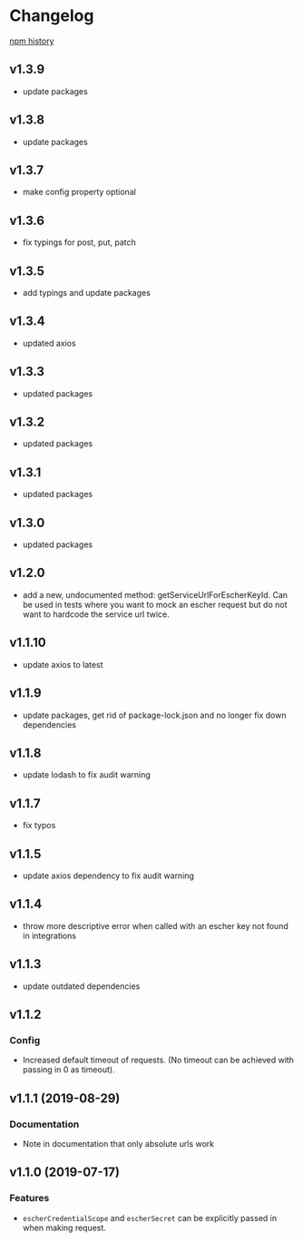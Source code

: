 # Changelog

[npm history](https://www.npmjs.com/package/escher-request?activeTab=versions)

## v1.3.9
- update packages

## v1.3.8
- update packages

## v1.3.7
- make config property optional

## v1.3.6
- fix typings for post, put, patch

## v1.3.5
- add typings and update packages

## v1.3.4
- updated axios

## v1.3.3
- updated packages

## v1.3.2
- updated packages

## v1.3.1
- updated packages

## v1.3.0
- updated packages

## v1.2.0
- add a new, undocumented method: getServiceUrlForEscherKeyId. Can be used in tests where you want
to mock an escher request but do not want to hardcode the service url twice.

## v1.1.10
- update axios to latest

## v1.1.9
- update packages, get rid of package-lock.json and no longer fix down dependencies

## v1.1.8
- update lodash to fix audit warning

## v1.1.7
- fix typos

## v1.1.5
- update axios dependency to fix audit warning

## v1.1.4
- throw more descriptive error when called with an escher key not found in integrations

## v1.1.3
- update outdated dependencies

## v1.1.2

### Config
- Increased default timeout of requests. (No timeout can be achieved with passing in 0 as timeout).

## v1.1.1 (2019-08-29)

### Documentation
- Note in documentation that only absolute urls work

## v1.1.0 (2019-07-17)

### Features
- `escherCredentialScope` and `escherSecret` can be explicitly passed in when making request.
